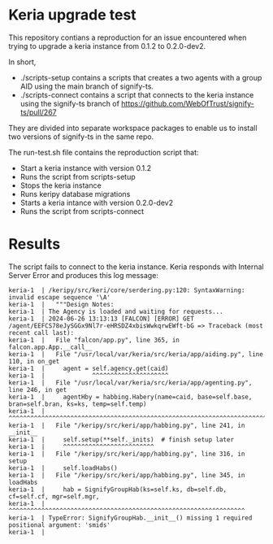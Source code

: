 # Keria upgrade test

This repository contians a reproduction for an issue encountered when trying to upgrade a keria instance from 0.1.2 to 0.2.0-dev2.

In short,

- ./scripts-setup contains a scripts that creates a two agents with a group AID using the main branch of signify-ts.
- ./scripts-connect contains a script that connects to the keria instance using the signify-ts branch of https://github.com/WebOfTrust/signify-ts/pull/267

They are divided into separate workspace packages to enable us to install two versions of signify-ts in the same repo.


The run-test.sh file contains the reproduction script that:

- Start a keria instance with version 0.1.2
- Runs the script from scripts-setup
- Stops the keria instance
- Runs keripy database migrations
- Starts a keria intance with version 0.2.0-dev2
- Runs the script from scripts-connect

# Results

The script fails to connect to the keria instance. Keria responds with Internal Server Error and produces this log message:

```
keria-1  | /keripy/src/keri/core/serdering.py:120: SyntaxWarning: invalid escape sequence '\A'
keria-1  |   """Design Notes:
keria-1  | The Agency is loaded and waiting for requests...
keria-1  | 2024-06-26 13:13:13 [FALCON] [ERROR] GET /agent/EEFCS78eJySGGx9Nl7r-eHRSDZ4xbisWwkqrwEWft-bG => Traceback (most recent call last):
keria-1  |   File "falcon/app.py", line 365, in falcon.app.App.__call__
keria-1  |   File "/usr/local/var/keria/src/keria/app/aiding.py", line 110, in on_get
keria-1  |     agent = self.agency.get(caid)
keria-1  |             ^^^^^^^^^^^^^^^^^^^^^
keria-1  |   File "/usr/local/var/keria/src/keria/app/agenting.py", line 246, in get
keria-1  |     agentHby = habbing.Habery(name=caid, base=self.base, bran=self.bran, ks=ks, temp=self.temp)
keria-1  |                ^^^^^^^^^^^^^^^^^^^^^^^^^^^^^^^^^^^^^^^^^^^^^^^^^^^^^^^^^^^^^^^^^^^^^^^^^^^^^^^^
keria-1  |   File "/keripy/src/keri/app/habbing.py", line 241, in __init__
keria-1  |     self.setup(**self._inits)  # finish setup later
keria-1  |     ^^^^^^^^^^^^^^^^^^^^^^^^^
keria-1  |   File "/keripy/src/keri/app/habbing.py", line 316, in setup
keria-1  |     self.loadHabs()
keria-1  |   File "/keripy/src/keri/app/habbing.py", line 345, in loadHabs
keria-1  |     hab = SignifyGroupHab(ks=self.ks, db=self.db, cf=self.cf, mgr=self.mgr,
keria-1  |           ^^^^^^^^^^^^^^^^^^^^^^^^^^^^^^^^^^^^^^^^^^^^^^^^^^^^^^^^^^^^^^^^^
keria-1  | TypeError: SignifyGroupHab.__init__() missing 1 required positional argument: 'smids'
keria-1  |
```

